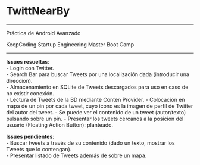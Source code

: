 # TwittNearBy

---
Práctica de Android Avanzado

KeepCoding Startup Engineering Master Boot Camp

---

**Issues resueltas**:  
	- Login con Twitter.  
	- Search Bar para buscar Tweets por una localización dada (introducir una direccion).  
	- Almacenamiento en SQLite de Tweets descargados para uso en caso de no existir conexión.  
	- Lectura de Tweets de la BD mediante Conten Provider.
	- Colocación en mapa de un pin por cada tweet, cuyo icono es la imagen de perfil de Twitter del autor del tweet.
	- Se puede ver el contenido de un tweet (autor/texto) pulsando sobre un pin.
	- Presentar los tweets cercanos a la posicion del usuario (Floating Action Button): planteado.
	
**Issues pendientes**:  
	- Buscar tweets a través de su contenido (dado un texto, mostrar los Tweets que lo contengan).  
	- Presentar listado de Tweets además de sobre un mapa.  